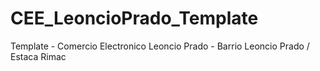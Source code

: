 # CEE_LeoncioPrado_Template
Template - Comercio Electronico Leoncio Prado - Barrio Leoncio Prado / Estaca Rimac
